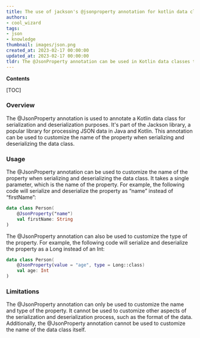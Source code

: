 ```yaml
---
title: The use of jackson's @jsonproperty annotation for kotlin data classes
authors:
- cool_wizard
tags:
- json
- knowledge
thumbnail: images/json.png
created_at: 2023-02-17 00:00:00
updated_at: 2023-02-17 00:00:00
tldr: The @JsonProperty annotation can be used in Kotlin data classes to specify the name of the property in the JSON representation.
---
```


**Contents**

[TOC]

### Overview

The @JsonProperty annotation is used to annotate a Kotlin data class for serialization and deserialization purposes. It's part of the Jackson library, a popular library for processing JSON data in Java and Kotlin. This annotation can be used to customize the name of the property when serializing and deserializing the data class.

### Usage

The @JsonProperty annotation can be used to customize the name of the property when serializing and deserializing the data class. It takes a single parameter, which is the name of the property. For example, the following code will serialize and deserialize the property as “name” instead of “firstName”:

```kotlin
data class Person(
    @JsonProperty("name")
    val firstName: String
)
```

The @JsonProperty annotation can also be used to customize the type of the property. For example, the following code will serialize and deserialize the property as a Long instead of an Int:

```kotlin
data class Person(
    @JsonProperty(value = "age", type = Long::class)
    val age: Int
)
```

### Limitations

The @JsonProperty annotation can only be used to customize the name and type of the property. It cannot be used to customize other aspects of the serialization and deserialization process, such as the format of the data. Additionally, the @JsonProperty annotation cannot be used to customize the name of the data class itself.
